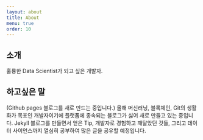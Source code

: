 ```yaml
---
layout: about
title: About
menu: true
order: 10
---
```


## 소개

훌륭한 Data Scientist가 되고 싶은 개발자.


## 하고싶은 말

(Github pages 블로그를 새로 만드는 중입니다.) 올해 머신러닝, 블록체인, Git의 생활화가 목표인 개발자이기에 플랫폼에 종속되는 블로그가 싫어 새로 만들고 있는 중입니다. Jekyll 블로그를 만들면서 얻은 Tip, 개발자로 경험하고 깨달았던 것들, 그리고 데이터 사이언스까지 열심히 공부하여 많은 글을 공유할 예정입니다. 

